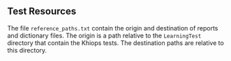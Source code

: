 Test Resources
--------------

The file `reference_paths.txt` contain the origin and destination of reports and dictionary files. The
origin is a path relative to the `LearningTest` directory that contain the Khiops tests.  The
destination paths are relative to this directory.
